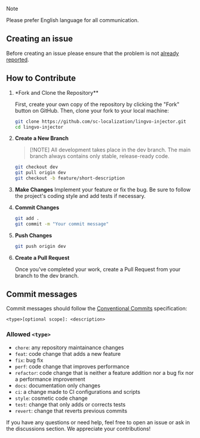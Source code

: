 > [!NOTE]
> Please prefer English language for all communication.

## Creating an issue

Before creating an issue please ensure that the problem is not [already reported](https://github.com/sc-localization/VerseBridge/issues).

## How to Contribute

1. \*Fork and Clone the Repository\*\*

   First, create your own copy of the repository by clicking the "Fork" button on GitHub. Then, clone your fork to your local machine:

   ```sh
   git clone https://github.com/sc-localization/lingvo-injector.git
   cd lingvo-injector
   ```

2. **Create a New Branch**

   > [!NOTE] All development takes place in the dev branch. The main branch always contains only stable, release-ready code.

   ```sh
   git checkout dev
   git pull origin dev
   git checkout -b feature/short-description
   ```

3. **Make Changes**
   Implement your feature or fix the bug. Be sure to follow the project's coding style and add tests if necessary.

4. **Commit Changes**

   ```sh
   git add .
   git commit -m "Your commit message"
   ```

5. **Push Changes**

   ```sh
   git push origin dev
   ```

6. **Create a Pull Request**

   Once you've completed your work, create a Pull Request from your branch to the dev branch.

## Commit messages

Commit messages should follow the [Conventional Commits](https://conventionalcommits.org) specification:

```
<type>[optional scope]: <description>
```

### Allowed `<type>`

- `chore`: any repository maintainance changes
- `feat`: code change that adds a new feature
- `fix`: bug fix
- `perf`: code change that improves performance
- `refactor`: code change that is neither a feature addition nor a bug fix nor a performance improvement
- `docs`: documentation only changes
- `ci`: a change made to CI configurations and scripts
- `style`: cosmetic code change
- `test`: change that only adds or corrects tests
- `revert`: change that reverts previous commits

If you have any questions or need help, feel free to open an issue or ask in the discussions section. We appreciate your contributions!
